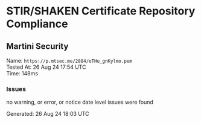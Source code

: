 # STIR/SHAKEN Certificate Repository Compliance

## Martini Security

Name: `https://p.mtsec.me/2884/eTHu_gnKylmo.pem`\
Tested At: 26 Aug 24 17:54 UTC\
Time: 148ms

### Issues

no warning, or error, or notice date level issues were found

Generated: 26 Aug 24 18:03 UTC